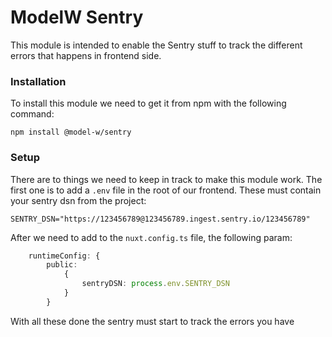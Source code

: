 # ModelW Sentry

This module is intended to enable the Sentry stuff to track the different errors that happens in frontend side.

### Installation
To install this module we need to get it from npm with the following command:
```commandline
npm install @model-w/sentry
```
### Setup
There are to things we need to keep in track to make this module work.
The first one is to add a `.env` file in the root of our frontend.
These must contain your sentry dsn from the project:
```dotenv
SENTRY_DSN="https://123456789@123456789.ingest.sentry.io/123456789"
```

After we need to add to the `nuxt.config.ts` file, the following param:
```typescript
    runtimeConfig: {
        public:
            {
                sentryDSN: process.env.SENTRY_DSN
            }
        }
```

With all these done the sentry must start to track the errors you have
